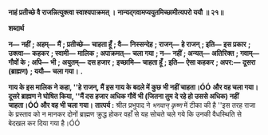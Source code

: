 **नाहं प्रतीच्छे वै राजन्नित्युक्त्वा स्वाश्यपाक्रमत् ।** **नान्यद्गवामप्ययुतमिच्छामीत्यपरो ययौ ॥ २१॥** 

**शब्दार्थ** 

**न—** **नहीं** **; अहम्—** **मैं** **; प्रतीच्छे—** **चाहता हूँ** **; वै—** **निस्सन्देह** **; राजन्—** **हे राजन्** **; इति—** **इस प्रकार** **; उक्त्वा—** **कहकर** **; स्वामी—** **मालिक** **; अपाक्रमत्—** **चला गया** **; न—** **नहीं** **; अन्यत्—** **अतिरिक्त** **; गवाम्—** **गौवों के** **; अपि—** **भी** **; अयुतम्—** **दस हजार** **;** **इच्छामि—** **चाहता हूँ** **; इति—** **ऐसा कहकर** **; अपर:—** **दूसरा (ब्राह्मण)** **; ययौ—** **चला गया।** **.** 

**गाय के इस मालिक ने कहा, ''हे राजन्, मैं इस गाय के बदले में कुछ भी नहीं चाहता।ÓÓ** **और वह चला गया। दूसरे ब्राह्मण ने घोषित किया, ''मैं दस हजार अधिक गौवें भी (जितना तुम** **दे रहे हो उससे अधिक) नहीं चाहता।ÓÓ और वह भी चला गया।** **तात्पर्य :** श्रील प्रभुपाद ने *भगवान् कृष्ण* में टीका की है ''इस तरह राजा के प्रस्ताव को न मानकर दोनों ब्राह्मण क्रुद्ध होकर वहाँ से यह सोचते चले गये कि उनकी वैधस्थिति से बेदखल कर दिया गया है।ÓÓ  